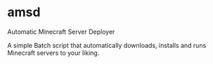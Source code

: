 # amsd
Automatic Minecraft Server Deployer

A simple Batch script that automatically downloads, installs and runs Minecraft servers to your liking.
